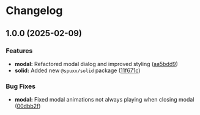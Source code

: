 # Changelog

## 1.0.0 (2025-02-09)


### Features

* **modal:** Refactored modal dialog and improved styling ([aa5bdd9](https://github.com/spuxx1701/jslibs/commit/aa5bdd93aac610c6cd906d4d6fdb9410474b0087))
* **solid:** Added new `@spuxx/solid` package ([11f671c](https://github.com/spuxx1701/jslibs/commit/11f671c422d668fe4323b76c7ec22ae844e4ea05))


### Bug Fixes

* **modal:** Fixed modal animations not always playing when closing modal ([00dbb2f](https://github.com/spuxx1701/jslibs/commit/00dbb2fdd0fb5f01c6e482ddf2c91eaf147599e8))

